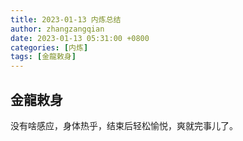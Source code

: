 ```yaml
---
title: 2023-01-13 内炼总结
author: zhangzangqian
date: 2023-01-13 05:31:00 +0800
categories: [内炼]
tags: [金龍敕身]
---
```


## 金龍敕身

没有啥感应，身体热乎，结束后轻松愉悦，爽就完事儿了。